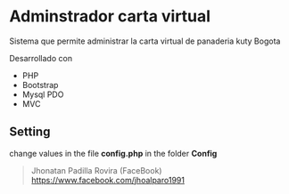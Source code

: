 # Adminstrador carta virtual

Sistema que permite administrar la carta virtual de panaderia kuty Bogota

Desarrollado con
* PHP
* Bootstrap
* Mysql PDO
* MVC

## Setting
change values in the file **config.php** in the folder **Config**



> Jhonatan Padilla Rovira
(FaceBook) <https://www.facebook.com/jhoalparo1991>